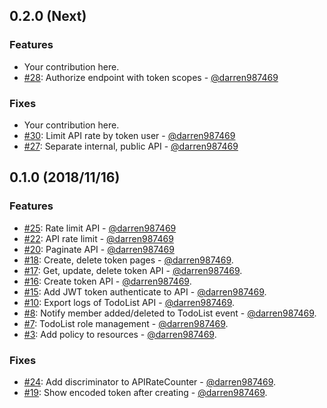 ## 0.2.0 (Next)
<!-- [Full Changelog](https://github.com/darren987469/todos/compare/...) -->

### Features

* Your contribution here.
* [#28](https://github.com/darren987469/todos/pull/28): Authorize endpoint with token scopes - [@darren987469][darren987469]

### Fixes

* Your contribution here.
* [#30](https://github.com/darren987469/todos/pull/30): Limit API rate by token user - [@darren987469][darren987469]
* [#27](https://github.com/darren987469/todos/pull/27): Separate internal, public API - [@darren987469][darren987469]

## 0.1.0 (2018/11/16)

### Features

* [#25](https://github.com/darren987469/todos/pull/25): Rate limit API - [@darren987469][darren987469]
* [#22](https://github.com/darren987469/todos/pull/22): API rate limit - [@darren987469][darren987469]
* [#20](https://github.com/darren987469/todos/pull/20): Paginate API - [@darren987469][darren987469]
* [#18](https://github.com/darren987469/todos/pull/18): Create, delete token pages - [@darren987469][darren987469].
* [#17](https://github.com/darren987469/todos/pull/17): Get, update, delete token API - [@darren987469][darren987469].
* [#16](https://github.com/darren987469/todos/pull/16): Create token API - [@darren987469][darren987469].
* [#15](https://github.com/darren987469/todos/pull/15): Add JWT token authenticate to API - [@darren987469][darren987469].
* [#10](https://github.com/darren987469/todos/pull/10): Export logs of TodoList API - [@darren987469][darren987469].
* [#8](https://github.com/darren987469/todos/pull/8): Notify member added/deleted to TodoList event - [@darren987469][darren987469].
* [#7](https://github.com/darren987469/todos/pull/7): TodoList role management - [@darren987469][darren987469].
* [#3](https://github.com/darren987469/todos/pull/3): Add policy to resources - [@darren987469][darren987469].

### Fixes

* [#24](https://github.com/darren987469/todos/pull/24): Add discriminator to APIRateCounter - [@darren987469][darren987469].
* [#19](https://github.com/darren987469/todos/pull/19): Show encoded token after creating - [@darren987469][darren987469].

[darren987469]: https://github.com/darren987469
